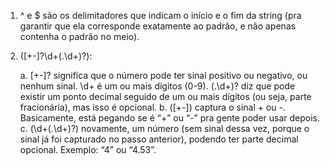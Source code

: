 1. ^ e $ são os delimitadores que indicam o início e o fim da string (pra garantir que ela corresponde exatamente ao padrão, e não apenas contenha o padrão no meio).

2. ([+-]?\d+(\.\d+)?):

    a. [+-]? significa que o número pode ter sinal positivo ou negativo, ou nenhum sinal.
    \d+ é um ou mais dígitos (0-9).
    (\.\d+)? diz que pode existir um ponto decimal seguido de um ou mais dígitos (ou seja, parte fracionária), mas isso é opcional.
    b. ([+\-]) captura o sinal + ou -. Basicamente, está pegando se é “+” ou “-” pra gente poder usar depois.
    c. (\d+(\.\d+)?) novamente, um número (sem sinal dessa vez, porque o sinal já foi capturado no passo anterior), podendo ter parte decimal opcional. Exemplo: “4” ou “4.53”.
